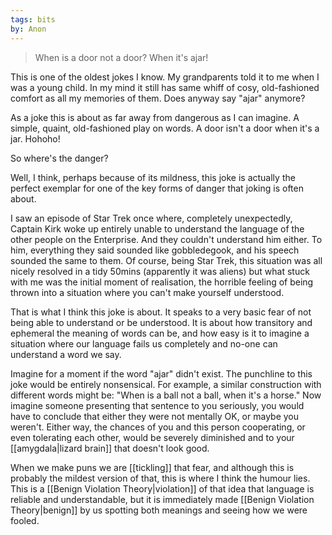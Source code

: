 ```yaml
---
tags: bits
by: Anon
---
```


>
> When is a door not a door?
> When it's ajar!
>

This is one of the oldest jokes I know. My grandparents told it to me when I was a young child. In my mind it still has same whiff of cosy, old-fashioned comfort as all my memories of them. Does anyway say "ajar" anymore?

As a joke this is about as far away from dangerous as I can imagine. A simple, quaint, old-fashioned play on words. A door isn't a door when it's a jar. Hohoho!

So where's the danger?

Well, I think, perhaps because of its mildness, this joke is actually the perfect exemplar for one of the key forms of danger that joking is often about.

I saw an episode of Star Trek once where, completely unexpectedly, Captain Kirk woke up entirely unable to understand the language of the other people on the Enterprise. And they couldn't understand him either. To him, everything they said sounded like gobbledegook, and his speech sounded the same to them. Of course, being Star Trek, this situation was all nicely resolved in a tidy 50mins (apparently it was aliens) but what stuck with me was the initial moment of realisation, the horrible feeling of being thrown into a situation where you can't make yourself understood.

That is what I think this joke is about. It speaks to a very basic fear of not being able to understand or be understood. It is about how transitory and ephemeral the meaning of words can be, and how easy is it to imagine a situation where our language fails us completely and no-one can understand a word we say.

Imagine for a moment if the word "ajar" didn't exist. The punchline to this joke would be entirely nonsensical. For example, a similar construction with different words might be: "When is a ball not a ball, when it's a horse." Now imagine someone presenting that sentence to you seriously, you would have to conclude that either they were not mentally OK, or maybe you weren't. Either way, the chances of you and this person cooperating, or even tolerating each other, would be severely diminished and to your [[amygdala|lizard brain]] that doesn't look good.

When we make puns we are [[tickling]] that fear, and although this is probably the mildest version of that, this is where I think the humour lies. This is a [[Benign Violation Theory|violation]] of that idea that language is reliable and understandable, but it is immediately made [[Benign Violation Theory|benign]] by us spotting both meanings and seeing how we were fooled.
